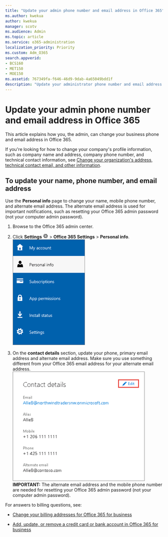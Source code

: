 ```yaml
---
title: "Update your admin phone number and email address in Office 365"
ms.author: kwekua
author: kwekua
manager: scotv
ms.audience: Admin
ms.topic: article
ms.service: o365-administration
localization_priority: Priority
ms.custom: Adm_O365
search.appverid:
- BCS160
- MET150
- MOE150
ms.assetid: 767349fa-f646-46d9-9dab-4a65049bdd1f
description: "Update your administrator phone number and email address in the Office 365 admin center. You'll need this information if you want to reset your own admin password."
---
```


# Update your admin phone number and email address in Office 365

This article explains how you, the admin, can change your business phone and email address in Office 365. 
  
If you're looking for how to change your company's profile information, such as company name and address, company phone number, and technical contact information, see [Change your organization's address, technical contact email, and other information](change-address-contact-and-more.md). 
  
## To update your name, phone number, and email address

Use the **Personal info** page to change your name, mobile phone number, and alternate email address. The alternate email address is used for important notifications, such as resetting your Office 365 admin password (not your computer admin password). 
  
1. Browse to the Office 365 admin center.
    
2. Click **Settings** ![Settings](../media/4b83e9cb-c7e4-46c8-b3d1-cfee017123ae.png) \> **Office 365 Settings** \> **Personal info**.<br/>![Update your admin personal info](../media/de422327-dd57-47c5-a3a0-3ddbae805bb8.png)
  
3. On the **contact details** section, update your phone, primary email address and alternate email address. Make sure you use something different from your Office 365 email address for your alternate email address.<br/>![Use contact details to update admin info](../media/f3e52395-e259-426b-9f50-679bceeb987e.png)<br/>**IMPORTANT:** The alternate email address and the mobile phone number are needed for resetting your Office 365 admin password (not your computer admin password). 
  
For answers to billing questions, see:
  
- [Change your billing addresses for Office 365 for business](../subscriptions-and-billing/change-your-billing-addresses.md)
    
- [Add, update, or remove a credit card or bank account in Office 365 for business](../subscriptions-and-billing/add-update-or-remove-credit-card-or-bank-account.md)
    

